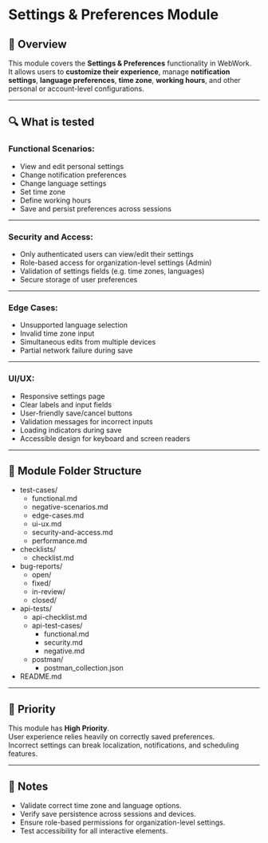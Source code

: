 # Settings & Preferences Module

## 📌 Overview

This module covers the **Settings & Preferences** functionality in WebWork.  
It allows users to **customize their experience**, manage **notification settings**, **language preferences**, **time zone**, **working hours**, and other personal or account-level configurations.

---

## 🔍 What is tested

### Functional Scenarios:
- View and edit personal settings
- Change notification preferences
- Change language settings
- Set time zone
- Define working hours
- Save and persist preferences across sessions

---

### Security and Access:
- Only authenticated users can view/edit their settings
- Role-based access for organization-level settings (Admin)
- Validation of settings fields (e.g. time zones, languages)
- Secure storage of user preferences

---

### Edge Cases:
- Unsupported language selection
- Invalid time zone input
- Simultaneous edits from multiple devices
- Partial network failure during save

---

### UI/UX:
- Responsive settings page
- Clear labels and input fields
- User-friendly save/cancel buttons
- Validation messages for incorrect inputs
- Loading indicators during save
- Accessible design for keyboard and screen readers

---

## 📁 Module Folder Structure
- test-cases/
  - functional.md
  - negative-scenarios.md
  - edge-cases.md
  - ui-ux.md
  - security-and-access.md
  - performance.md
- checklists/
  - checklist.md
- bug-reports/
  - open/
  - fixed/
  - in-review/
  - closed/
- api-tests/
  - api-checklist.md
  - api-test-cases/
    - functional.md
    - security.md
    - negative.md
  - postman/
    - postman_collection.json
- README.md

---

## 🧪 Priority

This module has **High Priority**.  
User experience relies heavily on correctly saved preferences.  
Incorrect settings can break localization, notifications, and scheduling features.

---

## 📎 Notes

- Validate correct time zone and language options.
- Verify save persistence across sessions and devices.
- Ensure role-based permissions for organization-level settings.
- Test accessibility for all interactive elements.